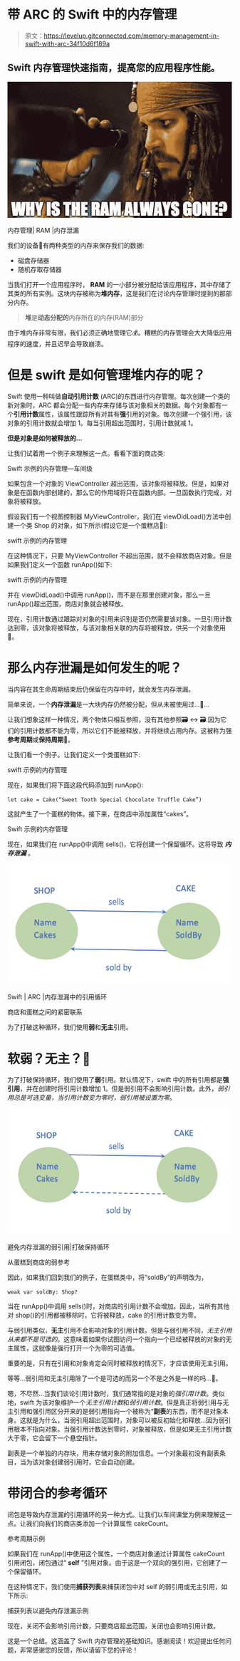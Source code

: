 # 带 ARC 的 Swift 中的内存管理

> 原文：<https://levelup.gitconnected.com/memory-management-in-swift-with-arc-34f10d6f189a>

## Swift 内存管理快速指南，提高您的应用程序性能。

![](img/180af65b0d61dcd10f2385cc8c8dc931.png)

内存管理| RAM |内存泄漏

我们的设备📴有两种类型的内存来保存我们的数据:

*   磁盘存储器
*   随机存取存储器

当我们打开一个应用程序时， **RAM** 的一小部分被分配给该应用程序，其中存储了其类的所有实例。这块内存被称为**堆内存**，这是我们在讨论内存管理时提到的那部分内存。

> **堆**是**动态分配的**内存所在的内存(RAM)部分

由于堆内存非常有限，我们必须正确地管理它💰。糟糕的内存管理会大大降低应用程序的速度，并且迟早会导致崩溃。

# 但是 swift 是如何管理堆内存的呢？

Swift 使用一种叫做**自动引用计数** (ARC)的东西进行内存管理。每次创建一个类的新对象时，ARC 都会分配一些内存来存储与该对象相关的数据。每个对象都有一个**引用计数**属性，该属性跟踪所有对其有**强**引用的对象。每次创建一个强引用，该对象的引用计数就会增加 1。每当引用超出范围时，引用计数就减 1。

**但是对象是如何被释放的…**

让我们试着用一个例子来理解这一点。看看下面的商店类:

Swift 示例的内存管理—车间级

如果包含一个对象的 ViewController 超出范围，该对象将被释放。但是，如果对象是在函数内部创建的，那么它的作用域将只在函数内部。一旦函数执行完成，对象将被释放。

假设我们有一个视图控制器 MyViewController，我们在 viewDidLoad()方法中创建一个类 Shop 的对象，如下所示(假设它是一个蛋糕店🍰):

swift 示例的内存管理

在这种情况下，只要 MyViewController 不超出范围，就不会释放商店对象。但是如果我们定义一个函数 runApp()如下:

swift 示例的内存管理

并在 viewDidLoad()中调用 runApp()，而不是在那里创建对象，那么一旦 runApp()超出范围，商店对象就会被释放。

现在，引用计数通过跟踪对对象的引用来识别是否仍然需要该对象。一旦引用计数达到零，该对象将被释放，与该对象相关联的内存将被释放，供另一个对象使用💁。

# 那么内存泄漏是如何发生的呢？

当内容在其生命周期结束后仍保留在内存中时，就会发生内存泄漏。

简单来说，一个**内存泄漏**是一大块内存仍然被分配，但从未被使用过…🤔…

让我们想象这样一种情况，两个物体只相互参照，没有其他参照🗃 ↔️ 🗃.因为它们的引用计数都不能为零，所以它们不能被释放，并将继续占用内存。这被称为强**参考周期**或**保持周期🔄**。

让我们看一个例子。让我们定义一个类蛋糕如下:

swift 示例的内存管理

现在，如果我们将下面这段代码添加到 runApp():

`let cake = Cake(“Sweet Tooth Special Chocolate Truffle Cake”)`

这就产生了一个蛋糕的物体。接下来，在商店中添加属性“cakes”。

Swift 示例的内存管理

现在，如果我们在 runApp()中调用 sells()，它将创建一个保留循环。这将导致 ***内存泄漏*** 。

![](img/13abd1d1971bd64bdc2d061244e32513.png)

Swift | ARC |内存泄漏中的引用循环

商店和蛋糕之间的紧密联系

为了打破这种循环，我们使用**弱**和**无主**引用。

# 软弱？无主？🤯

为了打破保持循环，我们使用了**弱**引用。默认情况下，swift 中的所有引用都是**强引用**，并在创建时将引用计数增加 1。但是弱引用不会影响引用计数。此外，*弱引用总是可选变量，当引用计数变为零时，弱引用被设置为零*。

![](img/1f2bfd6bd07108bc816c374f8faa045f.png)

避免内存泄漏的弱引用|打破保持循环

从蛋糕到商店的弱参考

因此，如果我们回到我们的例子，在蛋糕类中，将“soldBy”的声明改为，

`weak var soldBy: Shop?`

当在 runApp()中调用 sells()时，对商店的引用计数不会增加。因此，当所有其他对 shop()的引用都被移除时，它将被释放，cake 的引用计数变为零。

与弱引用类似，**无主**引用不会影响对象的引用计数。但是与弱引用不同，*无主引用从来都不是可选的*。这意味着如果你试图访问一个指向一个已经被释放的对象的无主属性，这就像是强行打开一个为零的可选值。

重要的是，只有在引用和对象肯定会同时被释放的情况下，才应该使用无主引用。

等等…弱引用和无主引用除了一个是可选的而另一个不是之外是一样的吗…🤔。

嗯，不尽然…当我们谈论引用计数时，我们通常指的是对象的*强引用计数*。类似地，swift 为该对象维护一个*无主引用计数*和*弱引用计数*。但是真正将弱引用与无主引用和强引用区分开来的是弱引用指向一个被称为“**副表**的东西，而不是对象本身。这就是为什么，当弱引用超出范围时，对象可以被反初始化和释放…因为弱引用根本不指向对象。当强引用计数达到零时，对象被释放，但是如果无主引用计数大于零，它会留下一个悬空指针。

副表是一个单独的内存块，用来存储对象的附加信息。一个对象最初没有副表条目，当为该对象创建弱引用时，它会自动创建。

# 带闭合的参考循环

闭包是导致内存泄漏的引用循环的另一种方式。让我们以车间课堂为例来理解这一点。让我们向我们的商店类添加一个计算属性 cakeCount。

参考周期示例

如果我们在 runApp()中使用这个属性，一个商店对象通过计算属性 cakeCount 引用闭包，闭包通过“ **self** ”引用对象。由于这是一个双向的强引用，它创建了一个保留循环。

在这种情况下，我们使用**捕获列表**来捕获闭包中对 self 的弱引用或无主引用，如下所示:

捕获列表以避免内存泄漏示例

现在，关闭不会影响引用计数，只要商店超出范围，关闭也会影响引用计数。

这是一个总结。这涵盖了 Swift 内存管理的基础知识。感谢阅读！欢迎提出任何问题，非常感谢您的反馈，所以请留下您的评论！